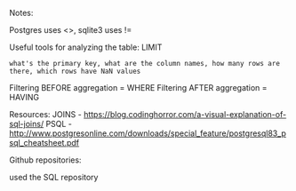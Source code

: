 Notes:

Postgres uses <>, sqlite3 uses !=

Useful tools for analyzing the table:
    LIMIT

    what's the primary key, what are the column names, how many rows are there, which rows have NaN values

Filtering BEFORE aggregation = WHERE
Filtering AFTER aggregation = HAVING

Resources:
JOINS - https://blog.codinghorror.com/a-visual-explanation-of-sql-joins/
PSQL - http://www.postgresonline.com/downloads/special_feature/postgresql83_psql_cheatsheet.pdf

Github repositories:

used the SQL repository
